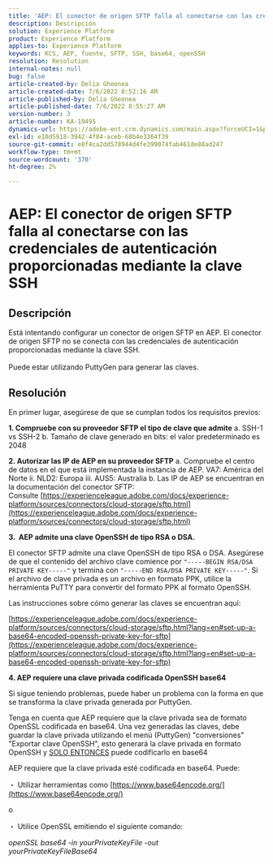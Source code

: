 ```yaml
---
title: 'AEP: El conector de origen SFTP falla al conectarse con las credenciales de autenticación proporcionadas mediante la clave SSH'
description: Descripción
solution: Experience Platform
product: Experience Platform
applies-to: Experience Platform
keywords: KCS, AEP, fuente, SFTP, SSH, base64, openSSH
resolution: Resolution
internal-notes: null
bug: false
article-created-by: Delia Gheonea
article-created-date: 7/6/2022 8:52:16 AM
article-published-by: Delia Gheonea
article-published-date: 7/6/2022 8:55:27 AM
version-number: 3
article-number: KA-19495
dynamics-url: https://adobe-ent.crm.dynamics.com/main.aspx?forceUCI=1&pagetype=entityrecord&etn=knowledgearticle&id=ad9808ea-08fd-ec11-82e5-000d3a3b090d
exl-id: e10d5918-3942-4f84-aceb-68b4e3364f39
source-git-commit: e8f4ca2dd578944d4fe399074fab461de88ad247
workflow-type: tm+mt
source-wordcount: '370'
ht-degree: 2%

---
```


# AEP: El conector de origen SFTP falla al conectarse con las credenciales de autenticación proporcionadas mediante la clave SSH

## Descripción

Está intentando configurar un conector de origen SFTP en AEP. El conector de origen SFTP no se conecta con las credenciales de autenticación proporcionadas mediante la clave SSH.<br><br>Puede estar utilizando PuttyGen para generar las claves.

## Resolución


En primer lugar, asegúrese de que se cumplan todos los requisitos previos:

<b>1. Compruebe con su proveedor SFTP el tipo de clave que admite</b>
a. SSH-1 vs SSH-2 b. Tamaño de clave generado en bits: el valor predeterminado es 2048

<b>2. Autorizar las IP de AEP en su proveedor SFTP</b>
a. Compruebe el centro de datos en el que está implementada la instancia de AEP. VA7: América del Norte ii. NLD2: Europa iii. AUS5: Australia b. Las IP de AEP se encuentran en la documentación del conector SFTP: Consulte [https://experienceleague.adobe.com/docs/experience-platform/sources/connectors/cloud-storage/sftp.html](https://experienceleague.adobe.com/docs/experience-platform/sources/connectors/cloud-storage/sftp.html)



<b>3.  AEP admite una clave OpenSSH de tipo RSA o DSA.</b>

El conector SFTP admite una clave OpenSSH de tipo RSA o DSA. Asegúrese de que el contenido del archivo clave comience por `"-----BEGIN RSA/DSA PRIVATE KEY-----"` y termina con `"-----END RSA/DSA PRIVATE KEY-----"`. Si el archivo de clave privada es un archivo en formato PPK, utilice la herramienta PuTTY para convertir del formato PPK al formato OpenSSH.

Las instrucciones sobre cómo generar las claves se encuentran aquí:

[https://experienceleague.adobe.com/docs/experience-platform/sources/connectors/cloud-storage/sftp.html?lang=en#set-up-a-base64-encoded-openssh-private-key-for-sftp](https://experienceleague.adobe.com/docs/experience-platform/sources/connectors/cloud-storage/sftp.html?lang=en#set-up-a-base64-encoded-openssh-private-key-for-sftp)



<b>4. AEP requiere una clave privada codificada OpenSSH base64 </b>



Si sigue teniendo problemas, puede haber un problema con la forma en que se transforma la clave privada generada por PuttyGen.

Tenga en cuenta que AEP requiere que la clave privada sea de formato OpenSSL codificada en base64. Una vez generadas las claves, debe guardar la clave privada utilizando el menú (PuttyGen) &quot;conversiones&quot; &quot;Exportar clave OpenSSH&quot;, esto generará la clave privada en formato OpenSSH y <u>SOLO ENTONCES</u> puede codificarlo en base64

AEP requiere que la clave privada esté codificada en base64. Puede:

・ Utilizar herramientas como [https://www.base64encode.org/](https://www.base64encode.org/)

o

・ Utilice OpenSSL emitiendo el siguiente comando:

*openSSL base64 -in yourPrivateKeyFile -out
<br>yourPrivateKeyFileBase64*

